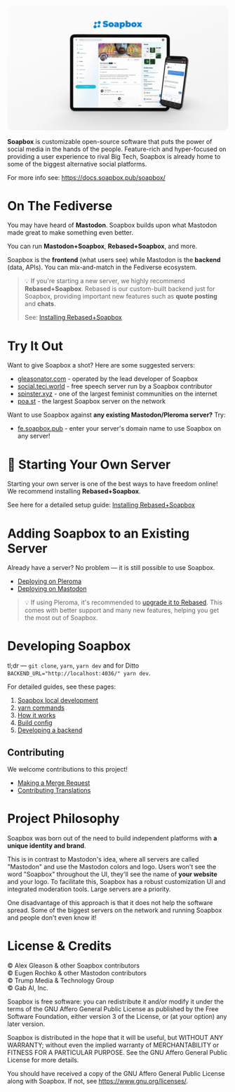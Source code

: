 ![Soapbox Screenshot](soapbox-screenshot.png)

**Soapbox** is customizable open-source software that puts the power of social media in the hands of the people. Feature-rich and hyper-focused on providing a user experience to rival Big Tech, Soapbox is already home to some of the biggest alternative social platforms.

For more info see: https://docs.soapbox.pub/soapbox/

# On The Fediverse

You may have heard of **Mastodon**. Soapbox builds upon what Mastodon made great to make something even better.

You can run **Mastodon+Soapbox**, **Rebased+Soapbox**, and more.

Soapbox is the **frontend** (what users see) while Mastodon is the **backend** (data, APIs). You can mix-and-match in the Fediverse ecosystem.

> 💡 If you're starting a new server, we highly recommend **Rebased+Soapbox**. Rebased is our custom-built backend just for Soapbox, providing important new features such as **quote posting** and **chats**.
>
> See: [Installing Rebased+Soapbox](https://soapbox.pub/install/)

# Try It Out

Want to give Soapbox a shot? Here are some suggested servers:

- [gleasonator.com](https://gleasonator.com/) - operated by the lead developer of Soapbox
- [social.teci.world](https://social.teci.world/) - free speech server run by a Soapbox contributor
- [spinster.xyz](https://spinster.xyz/) - one of the largest feminist communities on the internet
- [poa.st](https://poa.st/) - the largest Soapbox server on the network

Want to use Soapbox against **any existing Mastodon/Pleroma server?** Try:

- [fe.soapbox.pub](https://fe.soapbox.pub) - enter your server's domain name to use Soapbox on any server!

# 🚀 Starting Your Own Server

Starting your own server is one of the best ways to have freedom online! We recommend installing **Rebased+Soapbox**.

See here for a detailed setup guide: [Installing Rebased+Soapbox](https://soapbox.pub/install/)

# Adding Soapbox to an Existing Server

Already have a server? No problem — it is still possible to use Soapbox.

- [Deploying on Pleroma](https://docs.soapbox.pub/soapbox/install/pleroma/#install-soapbox)
- [Deploying on Mastodon](https://docs.soapbox.pub/soapbox/install/mastodon/)

> 💡 If using Pleroma, it's recommended to [upgrade it to Rebased](https://gitlab.com/-/snippets/2411739). This comes with better support and many new features, helping you get the most out of Soapbox.

# Developing Soapbox

tl;dr — `git clone`, `yarn`, `yarn dev` and for Ditto `BACKEND_URL="http://localhost:4036/" yarn dev`.

For detailed guides, see these pages:

1. [Soapbox local development](https://docs.soapbox.pub/soapbox/development/local/)
2. [yarn commands](https://docs.soapbox.pub/soapbox/development/yarn-commands/)
3. [How it works](https://docs.soapbox.pub/soapbox/development/how-it-works/)
4. [Build config](https://docs.soapbox.pub/soapbox/development/build-config/)
5. [Developing a backend](https://docs.soapbox.pub/soapbox/development/backend/)

## Contributing

We welcome contributions to this project!

- [Making a Merge Request](https://docs.soapbox.pub/soapbox/contributing/)
- [Contributing Translations](https://docs.soapbox.pub/soapbox/translations/)

# Project Philosophy

Soapbox was born out of the need to build independent platforms with **a unique identity and brand**.

This is in contrast to Mastodon's idea, where all servers are called "Mastodon" and use the Mastodon colors and logo. Users won't see the word "Soapbox" throughout the UI, they'll see the name of **your website** and your logo. To facilitate this, Soapbox has a robust customization UI and integrated moderation tools. Large servers are a priority.

One disadvantage of this approach is that it does not help the software spread. Some of the biggest servers on the network and running Soapbox and people don't even know it!

# License & Credits

© Alex Gleason & other Soapbox contributors  
© Eugen Rochko & other Mastodon contributors  
© Trump Media & Technology Group  
© Gab AI, Inc.

Soapbox is free software: you can redistribute it and/or modify
it under the terms of the GNU Affero General Public License as published by
the Free Software Foundation, either version 3 of the License, or
(at your option) any later version.

Soapbox is distributed in the hope that it will be useful,
but WITHOUT ANY WARRANTY; without even the implied warranty of
MERCHANTABILITY or FITNESS FOR A PARTICULAR PURPOSE. See the
GNU Affero General Public License for more details.

You should have received a copy of the GNU Affero General Public License
along with Soapbox. If not, see <https://www.gnu.org/licenses/>.
